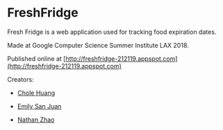 # FreshFridge
Fresh Fridge is a web application used for tracking food expiration dates. 

Made at Google Computer Science Summer Institute LAX 2018.

Published online at [http://freshfridge-212119.appspot.com](http://freshfridge-212119.appspot.com)

Creators: 

- [Chole Huang](https://github.com/huangchloe) 
        
- [Emily San Juan](https://github.com/emily-sj)
        
- [Nathan Zhao](https://github.com/yimingnzhao)



